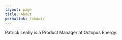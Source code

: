 ```yaml
---
layout: page
title: About
permalink: /about/
---
```


Patrick Leahy is a Product Manager at Octopus Energy.
